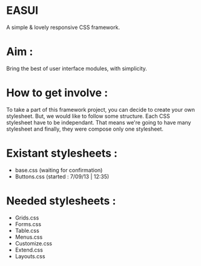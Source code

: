 EASUI
=====

A simple &amp; lovely responsive CSS framework.


# Aim : 
Bring the best of user interface modules, with simplicity.


# How to get involve : 

To take a part of this framework project, you can decide to create your own stylesheet. But, we would like to follow some structure.
Each CSS stylesheet have to be independant. That means we're going to have many stylesheet and finally, they were compose only one stylesheet. 

# Existant stylesheets : 

* base.css (waiting for confirmation)
* Buttons.css (started : 7/09/13 | 12:35)

# Needed stylesheets : 

* Grids.css
* Forms.css
* Table.css
* Menus.css
* Customize.css
* Extend.css
* Layouts.css
